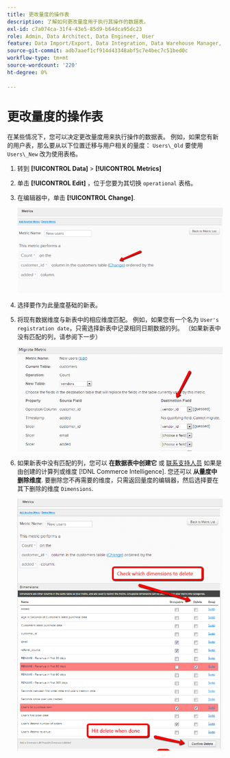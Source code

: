```yaml
---
title: 更改量度的操作表
description: 了解如何更改量度用于执行其操作的数据表。
exl-id: c7a074ca-31f4-43e5-85d9-b64dca95dc23
role: Admin, Data Architect, Data Engineer, User
feature: Data Import/Export, Data Integration, Data Warehouse Manager, Commerce Tables
source-git-commit: adb7aaef1cf914d43348abf5c7e4bec7c51bed0c
workflow-type: tm+mt
source-wordcount: '220'
ht-degree: 0%

---
```


# 更改量度的操作表

在某些情况下，您可以决定更改量度用来执行操作的数据表。 例如，如果您有新的用户表，那么要从以下位置迁移与用户相关的量度：  `Users\_Old` 要使用 `Users\_New` 改为使用表格。

1. 转到 **[!UICONTROL Data]** > **[!UICONTROL Metrics]**
1. 单击 **[!UICONTROL Edit]** ，位于您要为其切换 `operational` 表格。
1. 在编辑器中，单击 **[!UICONTROL Change]**.

   ![](../../assets/change-metrics-1.png)
1. 选择要作为此量度基础的新表。
1. 将现有数据维度与新表中的相应维度匹配。 例如，如果您有一个名为 `User's registration date`，只需选择新表中记录相同日期数据的列。 （如果新表中没有匹配的列，请参阅下一步）

   ![](../../assets/change-metrics-2.png)

1. 如果新表中没有匹配的列，您可以 **在数据表中创建它** 或 [联系支持人员](https://experienceleague.adobe.com/docs/commerce-knowledge-base/kb/troubleshooting/miscellaneous/mbi-service-policies.html) 如果是由创建的计算列或维度 [!DNL Commerce Intelligence]. 您还可以 **从量度中删除维度**. 要删除您不再需要的维度，只需返回量度的编辑器，然后选择要在其下删除的维度 `Dimensions`.

   ![](../../assets/change-metrics-3.png)
